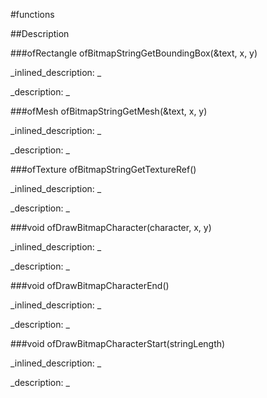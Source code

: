 #functions


<!--
_visible: True_
_advanced: False_
-->

##Description






<!----------------------------------------------------------------------------->

###ofRectangle ofBitmapStringGetBoundingBox(&text, x, y)

<!--
_syntax: ofBitmapStringGetBoundingBox(&text, x, y)_
_name: ofBitmapStringGetBoundingBox_
_returns: ofRectangle_
_returns_description: _
_parameters: const string &text, int x, int y_
_version_started: _
_version_deprecated: _
_summary: _
_constant: False_
_static: False_
_visible: True_
_advanced: False_
-->

_inlined_description: _







_description: _








<!----------------------------------------------------------------------------->

###ofMesh ofBitmapStringGetMesh(&text, x, y)

<!--
_syntax: ofBitmapStringGetMesh(&text, x, y)_
_name: ofBitmapStringGetMesh_
_returns: ofMesh_
_returns_description: _
_parameters: const string &text, int x, int y_
_version_started: _
_version_deprecated: _
_summary: _
_constant: False_
_static: False_
_visible: True_
_advanced: False_
-->

_inlined_description: _







_description: _








<!----------------------------------------------------------------------------->

###ofTexture ofBitmapStringGetTextureRef()

<!--
_syntax: ofBitmapStringGetTextureRef()_
_name: ofBitmapStringGetTextureRef_
_returns: ofTexture_
_returns_description: _
_parameters: _
_version_started: _
_version_deprecated: _
_summary: _
_constant: False_
_static: False_
_visible: True_
_advanced: False_
-->

_inlined_description: _







_description: _








<!----------------------------------------------------------------------------->

###void ofDrawBitmapCharacter(character, x, y)

<!--
_syntax: ofDrawBitmapCharacter(character, x, y)_
_name: ofDrawBitmapCharacter_
_returns: void_
_returns_description: _
_parameters: int character, int x, int y_
_version_started: _
_version_deprecated: _
_summary: _
_constant: False_
_static: False_
_visible: True_
_advanced: False_
-->

_inlined_description: _







_description: _








<!----------------------------------------------------------------------------->

###void ofDrawBitmapCharacterEnd()

<!--
_syntax: ofDrawBitmapCharacterEnd()_
_name: ofDrawBitmapCharacterEnd_
_returns: void_
_returns_description: _
_parameters: _
_version_started: _
_version_deprecated: _
_summary: _
_constant: False_
_static: False_
_visible: True_
_advanced: False_
-->

_inlined_description: _







_description: _








<!----------------------------------------------------------------------------->

###void ofDrawBitmapCharacterStart(stringLength)

<!--
_syntax: ofDrawBitmapCharacterStart(stringLength)_
_name: ofDrawBitmapCharacterStart_
_returns: void_
_returns_description: _
_parameters: int stringLength_
_version_started: _
_version_deprecated: _
_summary: _
_constant: False_
_static: False_
_visible: True_
_advanced: False_
-->

_inlined_description: _







_description: _








<!----------------------------------------------------------------------------->

